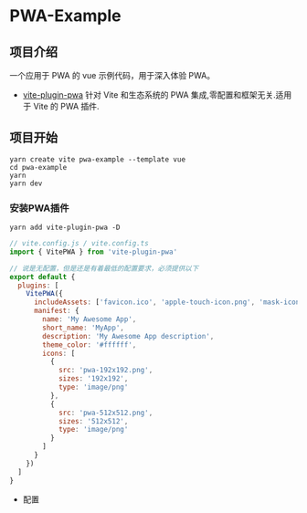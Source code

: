 # PWA-Example

## 项目介绍

一个应用于 PWA 的 vue 示例代码，用于深入体验 PWA。

 - [vite-plugin-pwa](https://github.com/vite-pwa/vite-plugin-pwa) 针对 Vite 和生态系统的 PWA 集成,零配置和框架无关.适用于 Vite 的 PWA 插件.

## 项目开始

```
yarn create vite pwa-example --template vue
cd pwa-example
yarn
yarn dev
```

### 安装PWA插件

```
yarn add vite-plugin-pwa -D
```

```js
// vite.config.js / vite.config.ts
import { VitePWA } from 'vite-plugin-pwa'

// 说是无配置，但是还是有着最低的配置要求，必须提供以下
export default {
  plugins: [
    VitePWA({
      includeAssets: ['favicon.ico', 'apple-touch-icon.png', 'mask-icon.svg'],
      manifest: {
        name: 'My Awesome App',
        short_name: 'MyApp',
        description: 'My Awesome App description',
        theme_color: '#ffffff',
        icons: [
          {
            src: 'pwa-192x192.png',
            sizes: '192x192',
            type: 'image/png'
          },
          {
            src: 'pwa-512x512.png',
            sizes: '512x512',
            type: 'image/png'
          }
        ]
      }
    })
  ]
}
```

 - 配置


